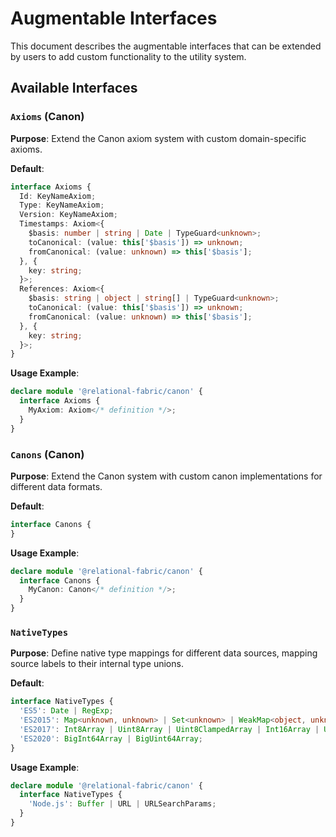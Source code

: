 # Augmentable Interfaces

This document describes the augmentable interfaces that can be extended by users to add custom functionality to the utility system.

## Available Interfaces

### `Axioms` (Canon)
**Purpose**: Extend the Canon axiom system with custom domain-specific axioms.

**Default**:
```typescript
interface Axioms {
  Id: KeyNameAxiom;
  Type: KeyNameAxiom;
  Version: KeyNameAxiom;
  Timestamps: Axiom<{
    $basis: number | string | Date | TypeGuard<unknown>;
    toCanonical: (value: this['$basis']) => unknown;
    fromCanonical: (value: unknown) => this['$basis'];
  }, {
    key: string;
  }>;
  References: Axiom<{
    $basis: string | object | string[] | TypeGuard<unknown>;
    toCanonical: (value: this['$basis']) => unknown;
    fromCanonical: (value: unknown) => this['$basis'];
  }, {
    key: string;
  }>;
}
```

**Usage Example**:
```typescript
declare module '@relational-fabric/canon' {
  interface Axioms {
    MyAxiom: Axiom</* definition */>;
  }
}
```

### `Canons` (Canon)
**Purpose**: Extend the Canon system with custom canon implementations for different data formats.

**Default**:
```typescript
interface Canons {
}
```

**Usage Example**:
```typescript
declare module '@relational-fabric/canon' {
  interface Canons {
    MyCanon: Canon</* definition */>;
  }
}
```

### `NativeTypes`
**Purpose**: Define native type mappings for different data sources, mapping source labels to their internal type unions.

**Default**:
```typescript
interface NativeTypes {
  'ES5': Date | RegExp;
  'ES2015': Map<unknown, unknown> | Set<unknown> | WeakMap<object, unknown> | WeakSet<object> | ArrayBuffer | DataView;
  'ES2017': Int8Array | Uint8Array | Uint8ClampedArray | Int16Array | Uint16Array | Int32Array | Uint32Array | Float32Array | Float64Array;
  'ES2020': BigInt64Array | BigUint64Array;
}
```

**Usage Example**:
```typescript
declare module '@relational-fabric/canon' {
  interface NativeTypes {
    'Node.js': Buffer | URL | URLSearchParams;
  }
}
```